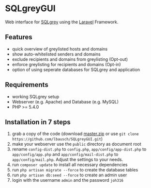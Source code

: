 SQLgreyGUI
==========

Web interface for [SQLgrey](http://sqlgrey.sourceforge.net/) using the [Laravel](http://laravel.com/) Framework.


## Features
* quick overview of greylisted hosts and domains
* show auto-whitelisted senders and domains
* exclude recipients and domains from greylisting (Opt-out)
* enforce greylisting for recipients and domains (Opt-in)
* option of using seperate databases for SQLgrey and application


## Requirements
* working SQLgrey setup
* Webserver (e.g. Apache) and Database (e.g. MySQL)
* PHP >= 5.4.0


## Installation in 7 steps
1. grab a copy of the code (download [master.zip](https://github.com/lbausch/SQLgreyGUI/archive/master.zip) or use `git clone https://github.com/lbausch/SQLgreyGUI.git`)
2. make your webserver use the `public` directory as document root
3. rename `config-dist.php` to `config.php`, `app/config/app-dist.php` to `app/config/app.php` and `app/config/mail-dist.php` to `app/config/mail.php`. Adjust the settings to your needs.
4. run `composer update` to install all necessary dependencies
5. run `php artisan migrate --force` to create the database tables
6. run `php artisan db:seed --force` to create an admin user
7. login with the username `admin` and the password `joh316`